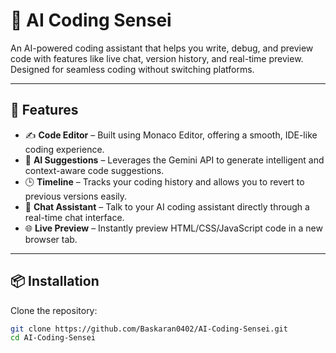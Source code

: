 # 🧠 AI Coding Sensei

An AI-powered coding assistant that helps you write, debug, and preview code with features like live chat, version history, and real-time preview. Designed for seamless coding without switching platforms.

---

## 🚀 Features

- ✍️ **Code Editor** – Built using Monaco Editor, offering a smooth, IDE-like coding experience.
- 🤖 **AI Suggestions** – Leverages the Gemini API to generate intelligent and context-aware code suggestions.
- 🕒 **Timeline** – Tracks your coding history and allows you to revert to previous versions easily.
- 💬 **Chat Assistant** – Talk to your AI coding assistant directly through a real-time chat interface.
- 🌐 **Live Preview** – Instantly preview HTML/CSS/JavaScript code in a new browser tab.

---

## 📦 Installation

Clone the repository:

```bash
git clone https://github.com/Baskaran0402/AI-Coding-Sensei.git
cd AI-Coding-Sensei
